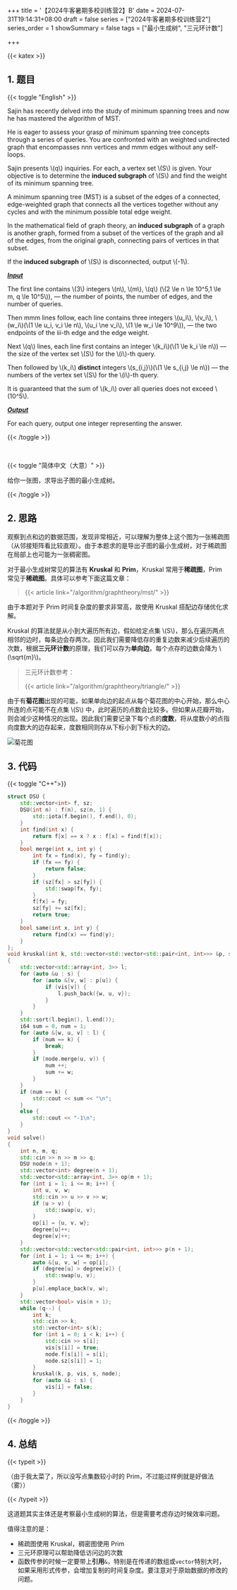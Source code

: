 +++
title = '【2024牛客暑期多校训练营2】B'
date = 2024-07-31T19:14:31+08:00
draft = false
series = ["2024牛客暑期多校训练营2"]
series_order = 1
showSummary = false
tags = ["最小生成树", "三元环计数"]

+++

{{< katex >}}

## 1. 题目

{{< toggle "English" >}}

Sajin has recently delved into the study of minimum spanning trees and now he has mastered the algorithm of MST.

He is eager to assess your grasp of minimum spanning tree concepts through a series of queries.
You are confronted with an weighted undirected graph that encompasses nnn vertices and mmm edges without any self-loops.

Sajin presents \\(q\\) inquiries. For each, a vertex set \\(S\\) is given. Your objective is to determine the **induced subgraph** of \\(S\\) and find the weight of its minimum spanning tree.

A minimum spanning tree (MST) is a subset of the edges of a connected, edge-weighted graph that connects all the vertices together without any cycles and with the minimum possible total edge weight.

In the mathematical field of graph theory, an **induced subgraph** of a graph is another graph, formed from a subset of the vertices of the graph and all of the edges, from the original graph, connecting pairs of vertices in that subset.

If the **induced subgraph** of \\(S\\) is disconnected, output \\(-1\\).

***<u>Input</u>***

The first line contains \\(3\\) integers \\(n\\), \\(m\\), \\(q\\) (\\(2 \le n \le 10^5,1 \le m, q \le 10^5\\)), — the number of points, the number of edges, and the number of queries.

Then mmm lines follow, each line contains three integers \\(u_i\\), \\(v_i\\), \\(w_i\\)(\\(1 \le u_i, v_i \le n\\), \\(u_i \ne v_i\\), \\(1 \le w_i \le 10^9\\)), — the two endpoints of the iii-th edge and the edge weight.

Next \\(q\\) lines, each line first contains an integer \\(k_i\\)(\\(1 \le k_i \le n\\)) — the size of the vertex set \\(S\\) for the \\(i\\)-th query.

Then followed by \\(k_i\\) **distinct** integers \\(s_{i,j}\\)(\\(1 \le s_{i,j} \le n\\)) — the numbers of the vertex set \\(S\\) for the \\(i\\\)-th query.

It is guaranteed that the sum of \\(k_i\\) over all queries does not exceed \\(10^5\\).

***<u>Output</u>***

For each query, output one integer representing the answer.

{{< /toggle >}}

</br>

{{< toggle "简体中文（大意）" >}}

给你一张图，求导出子图的最小生成树。

{{< /toggle >}}

## 2. 思路

观察到点和边的数据范围，发现非常相近，可以理解为整体上这个图为一张稀疏图（从邻接矩阵看比较直观）。由于本题求的是导出子图的最小生成树，对于稀疏图在局部上也可能为一张稠密图。

对于最小生成树常见的算法有 **Kruskal** 和 **Prim**，Kruskal 常用于**稀疏图**，Prim 常见于**稀疏图**。具体可以参考下面这篇文章：

> {{< article link="/algorithm/graphtheory/mst/" >}}

由于本题对于 Prim 时间复杂度的要求非常高，故使用 Kruskal 搭配边存储优化求解。

Kruskal 的算法就是从小到大遍历所有边，假如给定点集 \\(S\\)，那么在遍历两点相邻的边时，每条边会存两次。因此我们需要降低存的重复边数来减少后续遍历的次数，根据**三元环计数**的原理，我们可以存为**单向边**，每个点存的边数会降为 \\(\sqrt{m}\\)。

>三元环计数参考：
>
>{{< article link="/algorithm/graphtheory/triangle/" >}}

由于有**菊花图**出现的可能，如果单向边的起点从每个菊花图的中心开始，那么中心所连的点可能不在点集 \\(S\\) 中，此时遍历的点数会比较多。但如果从花瓣开始，则会减少这种情况的出现。因此我们需要记录下每个点的**度数**，将从度数小的点指向度数大的边存起来，度数相同则存从下标小到下标大的边。

![菊花图](jh.svg)

## 3. 代码

{{< toggle "C++">}}

```cpp
struct DSU {
    std::vector<int> f, sz;
    DSU(int n) : f(n), sz(n, 1) {
        std::iota(f.begin(), f.end(), 0);
    }
    int find(int x) {
        return f[x] == x ? x : f[x] = find(f[x]);
    }
    bool merge(int x, int y) {
        int fx = find(x), fy = find(y);
        if (fx == fy) {
            return false;
        }
        if (sz[fx] > sz[fy]) {
            std::swap(fx, fy);
        }
        f[fx] = fy;
        sz[fy] += sz[fx];
        return true;
    }
    bool same(int x, int y) {
        return find(x) == find(y);
    }
};
void kruskal(int k, std::vector<std::vector<std::pair<int, int>>> &p, std::vector<bool> &vis, std::vector<int> &s, DSU &node)
{
    std::vector<std::array<int, 3>> l;
    for (auto &u : s) {
        for (auto &[v, w] : p[u]) {
            if (vis[v]) {
                l.push_back({w, u, v});
            }
        }
    }
    std::sort(l.begin(), l.end());
    i64 sum = 0, num = 1;
    for (auto &[w, u, v] : l) {
        if (num == k) {
            break;
        }
        if (node.merge(u, v)) {
            num ++;
            sum += w;
        }
    }
    if (num == k) {
        std::cout << sum << "\n";
    }
    else {
        std::cout << "-1\n";
    }
}
void solve()
{
    int n, m, q;
    std::cin >> n >> m >> q;
    DSU node(n + 1);
    std::vector<int> degree(n + 1);
    std::vector<std::array<int, 3>> op(m + 1);
    for (int i = 1; i <= m; i++) {
        int u, v, w;
        std::cin >> u >> v >> w;
        if (u > v) {
			std::swap(u, v);
        }
        op[i] = {u, v, w};
        degree[u]++;
        degree[v]++;
    }
    std::vector<std::vector<std::pair<int, int>>> p(n + 1);
    for (int i = 1; i <= m; i++) {
        auto &[u, v, w] = op[i];
        if (degree[u] > degree[v]) {
            std::swap(u, v);
        }
        p[u].emplace_back(v, w);
    }
    std::vector<bool> vis(n + 1);
    while (q--) {
        int k;
        std::cin >> k;
        std::vector<int> s(k);
        for (int i = 0; i < k; i++) {
            std::cin >> s[i];
            vis[s[i]] = true;
            node.f[s[i]] = s[i];
            node.sz[s[i]] = 1;
        }
        kruskal(k, p, vis, s, node);
        for (auto &i : s) {
            vis[i] = false;
        }
    }
}
```

{{< /toggle >}}

## 4. 总结

{{< typeit >}}

（由于我太菜了，所以没写点集数较小时的 Prim，不过能过样例就是好做法（雾））

{{< /typeit >}}

这道题其实主体还是考察最小生成树的算法，但是需要考虑存边时候效率问题。

值得注意的是：

- 稀疏图使用 Kruskal，稠密图使用 Prim
- 三元环原理可以帮助降低访问边的次数
- 函数传参的时候一定要带上**引用**`&`，特别是在传递的数组或`vector`特别大时，如果采用形式传参，会增加复制的时间复杂度。要注意对于原始数据的修改的问题。

